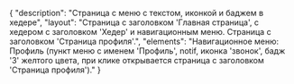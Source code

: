 {
"description": "Страница с меню с текстом, иконкой и баджем в хедере",
"layout": "Страница с  заголовком 'Главная страница', с хедером с заголовком 'Хедер' и навигационным меню.
Страница с заголовком 'Страница профиля'.",
"elements": "Навигационное меню: Профиль (пункт меню с именем 'Профиль', notif, иконка 'звонок', бадж '3' желтого цвета, при клике открывается страница с заголовком 'Страница профиля')."
}